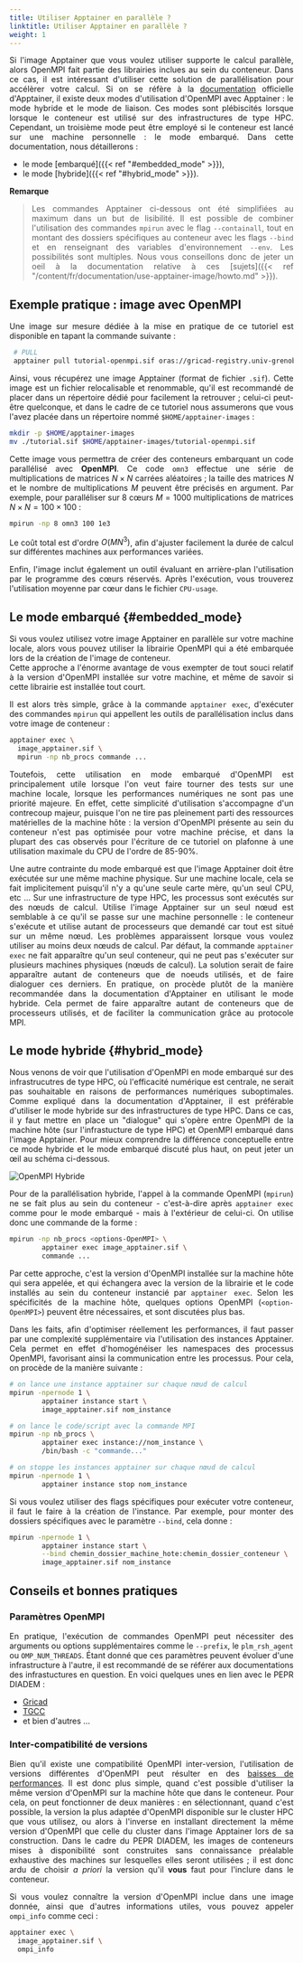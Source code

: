 ```yaml
---
title: Utiliser Apptainer en parallèle ?
linktitle: Utiliser Apptainer en parallèle ?
weight: 1
---
```


<div align="justify">

Si l'image Apptainer que vous voulez utiliser supporte le calcul parallèle, alors OpenMPI fait partie des librairies inclues au sein du conteneur. Dans ce cas, il est intéressant d'utiliser cette solution de parallélisation pour accélèrer votre calcul. Si on se réfère à la [documentation](https://apptainer.org/docs/user/latest/mpi.html) officielle d'Apptainer, il existe deux modes d'utilisation d'OpenMPI avec Apptainer : le mode hybride et le mode de liaison. Ces modes sont plébiscités lorsque lorsque le conteneur est utilisé sur des infrastructures de type HPC. Cependant, un troisième mode peut être employé si le conteneur est lancé sur une machine personnelle : le mode embarqué. Dans cette documentation, nous détaillerons :

- le mode [embarqué]({{< ref "#embedded_mode" >}}),
- le mode [hybride]({{< ref "#hybrid_mode" >}}).

**Remarque**
> Les commandes Apptainer ci-dessous ont été simplifiées au maximum dans un but de lisibilité. Il est possible de combiner l'utilisation des commandes `mpirun` avec le flag `--containall`, tout en montant des dossiers spécifiques au conteneur avec les flags `--bind` et en renseignant des variables d'environnement `--env`. Les possibilités sont multiples. Nous vous conseillons donc de jeter un oeil à la documentation relative à ces [sujets]({{< ref "/content/fr/documentation/use-apptainer-image/howto.md" >}}).

## Exemple pratique : image avec OpenMPI

 Une image sur mesure dédiée à la mise en pratique de ce tutoriel est disponible en tapant la commande suivante :

```bash
 # PULL
 apptainer pull tutorial-openmpi.sif oras://gricad-registry.univ-grenoble-alpes.fr/diamond/apptainer/apptainer-singularity-projects/tutorial-openmpi.sif:latest
 ```

Ainsi, vous récupérez une image Apptainer (format de fichier `.sif`). Cette image est un fichier relocalisable et renommable, qu'il est recommandé de placer dans un répertoire dédié pour facilement la retrouver ; celui-ci peut-être quelconque, et dans le cadre de ce tutoriel nous assumerons que vous l'avez placée dans un répertoire nommé `$HOME/apptainer-images` :

```bash
mkdir -p $HOME/apptainer-images
mv ./tutorial.sif $HOME/apptainer-images/tutorial-openmpi.sif
```

Cette image vous permettra de créer des conteneurs embarquant un code parallélisé avec **OpenMPI**. Ce code `omn3` effectue une série de multiplications de matrices $N \times N$ carrées aléatoires ; la taille des matrices $N$ et le nombre de multiplications $M$ peuvent être précisés en argument. Par exemple, pour paralléliser sur $8$ cœurs $M=1000$ multiplications de matrices $N \times N = 100 \times 100$   :

```bash
mpirun -np 8 omn3 100 1e3
```

Le coût total est d'ordre $O(MN^3)$, afin d'ajuster facilement la durée de calcul sur différentes machines aux performances variées.

Enfin, l'image inclut également un outil évaluant en arrière-plan l'utilisation par le programme des cœurs réservés. Après l'exécution, vous trouverez l'utilisation moyenne par cœur dans le fichier `CPU-usage`.

## Le mode embarqué {#embedded_mode}

Si vous voulez utilisez votre image Apptainer en parallèle sur votre machine locale, alors vous pouvez utiliser la librairie OpenMPI qui a été embarquée lors de la création de l'image de conteneur.  
Cette approche a l'énorme avantage de vous exempter de tout souci relatif à la version d'OpenMPI installée sur votre machine, et même de savoir si cette librairie est installée tout court.

Il est alors très simple, grâce à la commande `apptainer exec`, d'exécuter des commandes `mpirun` qui appellent les outils de parallélisation inclus dans votre image de conteneur :

```bash
apptainer exec \
  image_apptainer.sif \
  mpirun -np nb_procs commande ...
```

Toutefois, cette utilisation en mode embarqué d'OpenMPI est principalement utile lorsque l'on veut faire tourner des tests sur une machine locale, lorsque les performances numériques ne sont pas une priorité majeure. En effet, cette simplicité d'utilisation s'accompagne d'un contrecoup majeur, puisque l'on ne tire pas pleinement parti des ressources matérielles de la machine hôte : la version d'OpenMPI présente au sein du conteneur n'est pas optimisée pour votre machine précise, et dans la plupart des cas observés pour l'écriture de ce tutoriel on plafonne à une utilisation maximale du CPU de l'ordre de 85-90%.

Une autre contrainte du mode embarqué est que l'image Apptainer doit être exécutée sur une même machine physique. Sur une machine locale, cela se fait implicitement puisqu'il n'y a qu'une seule carte mère, qu'un seul CPU, etc ... Sur une infrastructure de type HPC, les processus sont exécutés sur des nœuds de calcul. Utilise l'image Apptainer sur un seul nœud est semblable à ce qu'il se passe sur une machine personnelle : le conteneur s'exécute et utilise autant de processeurs que demandé car tout est situé sur un même nœud. Les problèmes apparaissent lorsque vous voulez utiliser au moins deux nœuds de calcul. Par défaut, la commande `apptainer exec` ne fait apparaître qu'un seul conteneur, qui ne peut pas s'exécuter sur plusieurs machines physiques (nœuds de calcul). La solution serait de faire apparaître autant de conteneurs que de noeuds utilisés, et de faire dialoguer ces derniers. En pratique, on procède plutôt de la manière recommandée dans la documentation d'Apptainer en utilisant le mode hybride. Cela permet de faire apparaître autant de conteneurs que de processeurs utilisés, et de faciliter la communication grâce au protocole MPI.

## Le mode hybride {#hybrid_mode}

Nous venons de voir que l'utilisation d'OpenMPI en mode embarqué sur des infrastrucutres de type HPC, où l'efficacité numérique est centrale, ne serait pas souhaitable en raisons de performances numériques suboptimales. Comme expliqué dans la documentation d'Apptainer, il est préférable d'utiliser le mode hybride sur des infrastructures de type HPC. Dans ce cas, il y faut mettre en place un "dialogue" qui s'opère entre OpenMPI de la machine hôte (sur l'infrastucture de type HPC) et OpenMPI embarqué dans l'image Apptainer. Pour mieux comprendre la différence conceptuelle entre ce mode hybride et le mode embarqué discuté plus haut, on peut jeter un œil au schéma ci-dessous.
<!-- (NOTE : INCLURE SCHÉMA OPENMPI EMBARQUÉ/HYBRIDE ICI). -->

<div class="text-center mt-4 mb-4">
        <img alt="OpenMPI Hybride" class="hybrid-ompi">
</div>

Pour de la parallélisation hybride, l'appel à la commande OpenMPI (`mpirun`) ne se fait plus au sein du conteneur - c'est-à-dire après `apptainer exec` comme pour le mode embarqué - mais à l'extérieur de celui-ci. On utilise donc une commande de la forme :

```bash
mpirun -np nb_procs <options-OpenMPI> \
        apptainer exec image_apptainer.sif \
        commande ...

```

Par cette approche, c'est la version d'OpenMPI installée sur la machine hôte qui sera appelée, et qui échangera avec la version de la librairie et le code installés au sein du conteneur instancié par `apptainer exec`. Selon les spécificités de la machine hôte, quelques options OpenMPI (`<option-OpenMPI>`) peuvent être nécessaires, et sont discutées plus bas.

Dans les faits, afin d'optimiser réellement les performances, il faut passer par une complexité supplémentaire via l'utilisation des instances Apptainer. Cela permet en effet d'homogénéiser les namespaces des processus OpenMPI, favorisant ainsi la communication entre les processus. Pour cela, on procède de la manière suivante :

```bash
# on lance une instance apptainer sur chaque nœud de calcul
mpirun -npernode 1 \
        apptainer instance start \
        image_apptainer.sif nom_instance

# on lance le code/script avec la commande MPI
mpirun -np nb_procs \
        apptainer exec instance://nom_instance \
        /bin/bash -c "commande..."

# on stoppe les instances apptainer sur chaque nœud de calcul
mpirun -npernode 1 \
        apptainer instance stop nom_instance
```

Si vous voulez utiliser des flags spécifiques pour exécuter votre conteneur, il faut le faire à la création de l'instance. Par exemple, pour monter des dossiers spécifiques avec le paramètre `--bind`, cela donne :

```bash
mpirun -npernode 1 \
        apptainer instance start \
        --bind chemin_dossier_machine_hote:chemin_dossier_conteneur \
        image_apptainer.sif nom_instance
```

## Conseils et bonnes pratiques

### Paramètres OpenMPI

En pratique, l'exécution de commandes OpenMPI peut nécessiter des arguments ou options supplémentaires comme le `--prefix`, le `plm_rsh_agent` ou `OMP_NUM_THREADS`. Étant donné que ces paramètres peuvent évoluer d'une infrastructure à l'autre, il est recommandé de se référer aux documentations des infrastuctures en question. En voici quelques unes en lien avec le PEPR DIADEM :

- [Gricad](https://gricad-doc.univ-grenoble-alpes.fr/hpc/softenv/container/)
- [TGCC](https://www-hpc.cea.fr/tgcc-public/en/html/toc/fulldoc/Virtualization.html?highlight=singularity)
- et bien d'autres ...

### Inter-compatibilité de versions

Bien qu'il existe une compatibilité OpenMPI inter-version, l'utilisation de versions différentes d'OpenMPI peut résulter en des [baisses de performances](https://github.com/ckhroulev/apptainer-with-ompi/tree/main). Il est donc plus simple, quand c'est possible d'utiliser la même version d'OpenMPI sur la machine hôte que dans le conteneur. Pour cela, on peut fonctionner de deux manières : en sélectionnant, quand c'est possible, la version la plus adaptée d'OpenMPI disponible sur le cluster HPC que vous utilisez, ou alors à l'inverse en installant directement la même version d'OpenMPI que celle du cluster dans l'image Apptainer lors de sa construction.
Dans le cadre du PEPR DIADEM, les images de conteneurs mises à disponibilité sont construites sans connaissance préalable exhaustive des machines sur lesquelles elles seront utilisées ; il est donc ardu de choisir *a priori* la version qu'il **vous** faut pour l'inclure dans le conteneur.

Si vous voulez connaître la version d'OpenMPI inclue dans une image donnée, ainsi que d'autres informations utiles, vous pouvez appeler `ompi_info` comme ceci :

```bash
apptainer exec \
  image_apptainer.sif \
  ompi_info
```

</div>
